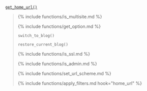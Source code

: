 <p><code><a href="https://developer.wordpress.org/reference/functions/get_home_url/">get_home_url()</a></code></p>

<blockquote>

{% include functions/is_multisite.md %}

{% include functions/get_option.md %}

<p><code>switch_to_blog()</code></p>

<p><code>restore_current_blog()</code></p>

{% include functions/is_ssl.md %}

{% include functions/is_admin.md %}

{% include functions/set_url_scheme.md %}

{% include functions/apply_filters.md hook="home_url" %}

</blockquote>

